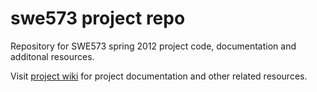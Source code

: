# swe573 project repo

Repository for SWE573 spring 2012 project code, documentation and additonal resources.

Visit [project wiki](https://github.com/semihsolmaz/swe573/wiki) for project documentation and other related resources.
